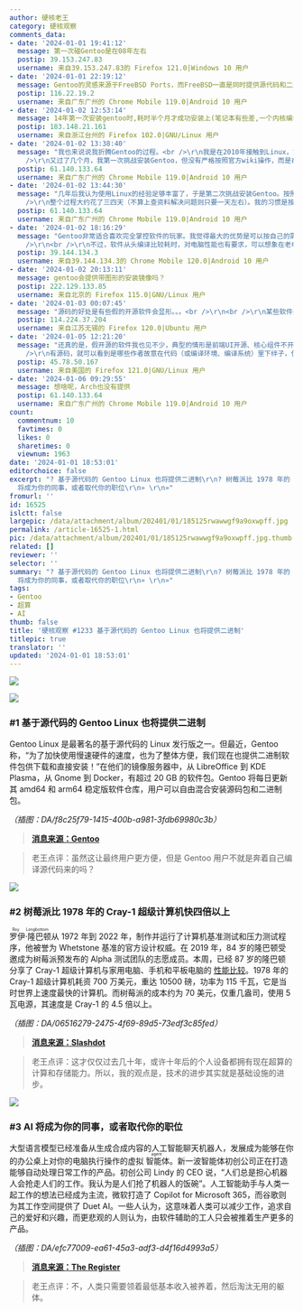 ```yaml
---
author: 硬核老王
category: 硬核观察
comments_data:
- date: '2024-01-01 19:41:12'
  message: 第一次碰Gentoo是在08年左右
  postip: 39.153.247.83
  username: 来自39.153.247.83的 Firefox 121.0|Windows 10 用户
- date: '2024-01-01 22:19:12'
  message: Gentoo的灵感来源于FreeBSD Ports，而FreeBSD一直是同时提供源代码和二进制包。如果没有特别需求当然用二进制。
  postip: 116.22.19.2
  username: 来自广东广州的 Chrome Mobile 119.0|Android 10 用户
- date: '2024-01-02 12:53:14'
  message: 14年第一次安装gentoo时,耗时半个月才成功安装上(笔记本有些差,一个内核编译7-8小时),过程中查阅了不少文档,对内核选项等熟悉了不少,后续的arch也是根据此次的过程,总体来说是一个不错的过程,虽然中间是痛苦的
  postip: 183.148.21.161
  username: 来自浙江台州的 Firefox 102.0|GNU/Linux 用户
- date: '2024-01-02 13:38:40'
  message: "我也来说说我折腾Gentoo的过程。<br />\r\n我是在2010年接触到Linux，第一个发行版跟很多人一样是Ubuntu（当时10.10即将发布），然后在虚拟机安装了各种主流发行版。大约半年或一年后我就按照官方wiki安装Arch了，当时装KDE启动黑屏，然后我就换Gnome了。<br
    />\r\n又过了几个月，我第一次挑战安装Gentoo，但没有严格按照官方wiki操作，而是在网上找的教程，结果在编译内核这里卡住，不是没有驱动网卡就是开机绿屏，没有解决放弃了。"
  postip: 61.140.133.64
  username: 来自广东广州的 Chrome Mobile 119.0|Android 10 用户
- date: '2024-01-02 13:44:30'
  message: "几年后我认为使用Linux的经验足够丰富了，于是第二次挑战安装Gentoo。按照官方wiki顺利安装，基本没有遇到什么问题。编译内核用了15分钟，安装了常用的一些软件，记得编译Firefox和Rust用了较长时间。我没有编译桌面，因为知道会花好几天时间，于是编译了awesome，很快就用上了。用了一个星期觉得还是Arch更好，后来我就没有再用过Gentoo。<br
    />\r\n整个过程大约花了三四天（不算上查资料解决问题则只要一天左右）。我的习惯是按软件分类来组织USE标记，方便修改。"
  postip: 61.140.133.64
  username: 来自广东广州的 Chrome Mobile 119.0|Android 10 用户
- date: '2024-01-02 18:16:29'
  message: "Gentoo非常适合喜欢完全掌控软件的玩家。我觉得最大的优势是可以按自己的需求定制内核、定制软件、编译优化。尤其是编译优化，不是所有的发行版二进制包都能做到优化全开，因此Gentoo的设计满足了刚需。<br
    />\r\n<br />\r\n不过，软件从头编译比较耗时，对电脑性能也有要求，可以想象在老电脑上编译Gentoo的软件会有多慢。这时，预先提供的二进制包就派上用场了。"
  postip: 39.144.134.3
  username: 来自39.144.134.3的 Chrome Mobile 120.0|Android 10 用户
- date: '2024-01-02 20:13:11'
  message: gentoo会提供带图形的安装镜像吗？
  postip: 222.129.133.85
  username: 来自北京的 Firefox 115.0|GNU/Linux 用户
- date: '2024-01-03 00:07:45'
  message: "源码的好处是有些假的开源软件会显形。。。<br />\r\n<br />\r\n某些软件开源的代码与提供的二进制包并不一致，而且代码编译的条件很苛刻，普通人根本搞不定。。。"
  postip: 114.224.37.204
  username: 来自江苏无锡的 Firefox 120.0|Ubuntu 用户
- date: '2024-01-05 12:21:20'
  message: "还真的是，假开源的软件我也见不少，典型的情形是前端UI开源、核心组件不开源。但凡许可协议是EULA，或者是自己拟定的，就要小心了。<br />\r\n<br
    />\r\n有源码，就可以看到是哪些作者故意在代码（或编译环境、编译系统）里下绊子，使得想自行编译的用户无法编译。这个角度也能发挥Gentoo从源码编译软件的优势，就是帮助用户明辨开发者开源的诚意。"
  postip: 45.78.50.167
  username: 来自美国的 Firefox 121.0|GNU/Linux 用户
- date: '2024-01-06 09:29:55'
  message: 想啥呢，Arch也没有提供
  postip: 61.140.133.64
  username: 来自广东广州的 Chrome Mobile 119.0|Android 10 用户
count:
  commentnum: 10
  favtimes: 0
  likes: 0
  sharetimes: 0
  viewnum: 1963
date: '2024-01-01 18:53:01'
editorchoice: false
excerpt: "? 基于源代码的 Gentoo Linux 也将提供二进制\r\n? 树莓派比 1978 年的 Cray-1 超级计算机快四倍以上\r\n? AI
  将成为你的同事，或者取代你的职位\r\n» \r\n»"
fromurl: ''
id: 16525
islctt: false
largepic: /data/attachment/album/202401/01/185125rwawwgf9a9oxwpff.jpg
permalink: /article-16525-1.html
pic: /data/attachment/album/202401/01/185125rwawwgf9a9oxwpff.jpg.thumb.jpg
related: []
reviewer: ''
selector: ''
summary: "? 基于源代码的 Gentoo Linux 也将提供二进制\r\n? 树莓派比 1978 年的 Cray-1 超级计算机快四倍以上\r\n? AI
  将成为你的同事，或者取代你的职位\r\n» \r\n»"
tags:
- Gentoo
- 超算
- AI
thumb: false
title: '硬核观察 #1233 基于源代码的 Gentoo Linux 也将提供二进制'
titlepic: true
translator: ''
updated: '2024-01-01 18:53:01'
---
```


![](/data/attachment/album/202401/01/185125rwawwgf9a9oxwpff.jpg)


![](/data/attachment/album/202401/01/185209yvkf9i8r28zweo9k.png)


### #1 基于源代码的 Gentoo Linux 也将提供二进制


Gentoo Linux 是最著名的基于源代码的 Linux 发行版之一。但最近，Gentoo 称，“为了加快使用慢速硬件的速度，也为了整体方便，我们现在也提供二进制软件包供下载和直接安装！”在他们的镜像服务器中，从 LibreOffice 到 KDE Plasma，从 Gnome 到 Docker，有超过 20 GB 的软件包。Gentoo 将每日更新其 amd64 和 arm64 稳定版软件仓库，用户可以自由混合安装源码包和二进制包。


*（插图：DA/f8c25f79-1415-400b-a981-3fdb69980c3b）*



> 
> **[消息来源：Gentoo](https://www.gentoo.org/news/2023/12/29/Gentoo-binary.html)**
> 
> 
> 



> 
> 老王点评：虽然这让最终用户更方便，但是 Gentoo 用户不就是奔着自己编译源代码来的吗？
> 
> 
> 


![](/data/attachment/album/202401/01/185230q2h2rgtihywtk7ek.png)


### #2 树莓派比 1978 年的 Cray-1 超级计算机快四倍以上


<ruby> 罗伊·隆巴顿 <rt>  Roy Longbottom </rt></ruby> 从 1972 年到 2022 年，制作并运行了计算机基准测试和压力测试程序，他被誉为 Whetstone 基准的官方设计权威。在 2019 年，84 岁的隆巴顿受邀成为树莓派预发布的 Alpha 测试团队的志愿成员。本周，已经 87 岁的隆巴顿分享了 Cray-1 超级计算机与家用电脑、手机和平板电脑的 [性能比较](http://www.roylongbottom.org.uk/Cray%201%20Supercomputer%20Performance%20Comparisons%20With%20Home%20Computers%20Phones%20and%20Tablets.htm)。1978 年的 Cray-1 超级计算机耗资 700 万美元，重达 10500 磅，功率为 115 千瓦，它是当时世界上速度最快的计算机。而树莓派的成本约为 70 美元，仅重几盎司，使用 5 瓦电源，其速度是 Cray-1 的 4.5 倍以上。


*（插图：DA/06516279-2475-4f69-89d5-73edf3c85fed）*



> 
> **[消息来源：Slashdot](https://tech.slashdot.org/story/23/12/31/0017205/how-a-cray-1-supercomputer-compares-to-a-raspberry-pi)**
> 
> 
> 



> 
> 老王点评：这才仅仅过去几十年，或许十年后的个人设备都拥有现在超算的计算和存储能力。所以，我的观点是，技术的进步其实就是基础设施的进步。
> 
> 
> 


![](/data/attachment/album/202401/01/185243rj3m5fjfnjijf5a0.png)


### #3 AI 将成为你的同事，或者取代你的职位


大型语言模型已经准备从生成合成内容的人工智能聊天机器人，发展成为能够在你的办公桌上对你的电脑执行操作的虚拟<ruby> 智能体 <rt>  agent </rt></ruby>。新一波智能体初创公司正在打造能够自动处理日常工作的产品。初创公司 Lindy 的 CEO 说，“人们总是担心机器人会抢走人们的工作。我认为是人们抢了机器人的饭碗”。人工智能助手与人类一起工作的想法已经成为主流，微软打造了 Copilot for Microsoft 365，而谷歌则为其工作空间提供了 Duet AI。一些人认为，这意味着人类可以减少工作，追求自己的爱好和兴趣，而更悲观的人则认为，由软件辅助的工人只会被推着生产更多的产品。


*（插图：DA/efc77009-ea61-45a3-adf3-d4f16d4993a5）*



> 
> **[消息来源：The Register](https://www.theregister.com/2023/12/27/ai_chatbot_evolution/)**
> 
> 
> 



> 
> 老王点评：不，人类只需要领着最低基本收入被养着，然后淘汰无用的躯体。
> 
> 
>